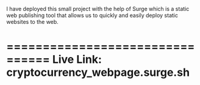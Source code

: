 I have deployed this small project with the help of Surge which is a static web publishing tool that allows us to quickly and easily deploy static websites to the web.

================================
Live Link:
cryptocurrency_webpage.surge.sh
================================
